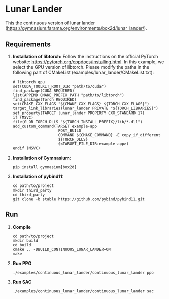 # Lunar Lander

This the continuous version of lunar lander (https://gymnasium.farama.org/environments/box2d/lunar_lander/).

## Requirements

1. **Installation of libtorch:**
    Follow the instructions on the official PyTorch website: https://pytorch.org/cppdocs/installing.html. In this example, we select the GPU version of libtorch. Please modify the paths in the following part of CMakeList (examples/lunar_lander/CMakeList.txt):

    ```
    # libtorch gpu
    set(CUDA_TOOLKIT_ROOT_DIR "path/to/cuda")
    find_package(CUDA REQUIRED)
    list(APPEND CMAKE_PREFIX_PATH "path/to/libtorch")
    find_package(Torch REQUIRED)
    set(CMAKE_CXX_FLAGS "${CMAKE_CXX_FLAGS} ${TORCH_CXX_FLAGS}")
    target_link_libraries(lunar_lander PRIVATE "${TORCH_LIBRARIES}")
    set_property(TARGET lunar_lander PROPERTY CXX_STANDARD 17)
    if (MSVC)
    file(GLOB TORCH_DLLS "${TORCH_INSTALL_PREFIX}/lib/*.dll")
    add_custom_command(TARGET example-app
                        POST_BUILD
                        COMMAND ${CMAKE_COMMAND} -E copy_if_different
                        ${TORCH_DLLS}
                        $<TARGET_FILE_DIR:example-app>)
    endif (MSVC)
    ```

2. **Installation of Gymnasium:**
    ```
    pip install gymnasium[box2d]
    ```

3. **Installation of pybind11:**
    ```
    cd path/to/project
    mkdir third_party
    cd third_party
    git clone -b stable https://github.com/pybind/pybind11.git
    ```

## Run

1. **Compile**

    ```
    cd path/to/project
    mkdir build
    cd build
    cmake .. -DBUILD_CONTINUOUS_LUNAR_LANDER=ON
    make
    ```
2. **Run PPO**
    ```
    ./examples/continuous_lunar_lander/continuous_lunar_lander ppo
    ```

3. **Run SAC**
    ```
    ./examples/continuous_lunar_lander/continuous_lunar_lander sac
    ```
    

